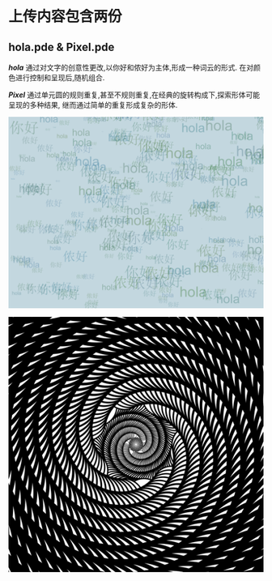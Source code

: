 上传内容包含两份
=================

hola.pde & Pixel.pde
-----------------------

___hola___
通过对文字的创意性更改,以你好和侬好为主体,形成一种词云的形式.
在对颜色进行控制和呈现后,随机组合.

___Pixel___
通过单元圆的规则重复,甚至不规则重复,在经典的旋转构成下,探索形体可能呈现的多种结果,
继而通过简单的重复形成复杂的形体.

![你好 图标](https://github.com/Syantw/520432910015--/blob/main/%5B%E7%AC%AC%E4%BA%8C%E4%BD%9C%E4%B8%9A%EF%BC%9A%E5%88%9B%E6%84%8F%E7%BC%96%E7%A8%8B%E7%9A%84%E7%BB%93%E6%9E%84%E6%A8%A1%E5%BC%8F-%E5%88%9B%E6%84%8F%E7%BC%96%E7%A8%8B%E5%B7%A5%E5%85%B7%5D%E4%BD%9C%E4%B8%9A/%E4%BD%A0%E5%A5%BD.png)

![Pixel 图标](https://github.com/Syantw/520432910015--/blob/main/%5B%E7%AC%AC%E4%BA%8C%E4%BD%9C%E4%B8%9A%EF%BC%9A%E5%88%9B%E6%84%8F%E7%BC%96%E7%A8%8B%E7%9A%84%E7%BB%93%E6%9E%84%E6%A8%A1%E5%BC%8F-%E5%88%9B%E6%84%8F%E7%BC%96%E7%A8%8B%E5%B7%A5%E5%85%B7%5D%E4%BD%9C%E4%B8%9A/anything.png)

